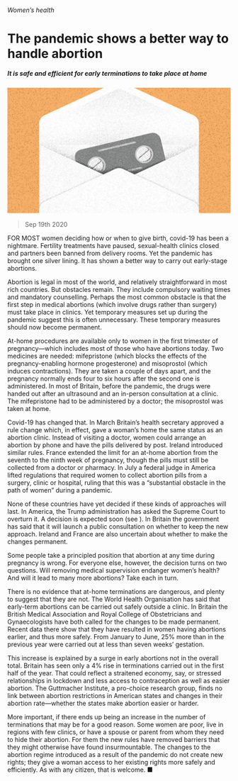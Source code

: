 ###### Women’s health

# The pandemic shows a better way to handle abortion 

##### It is safe and efficient for early terminations to take place at home 

![image](images/20200919_LDD004_0.jpg) 

> Sep 19th 2020 

FOR MOST women deciding how or when to give birth, covid-19 has been a nightmare. Fertility treatments have paused, sexual-health clinics closed and partners been banned from delivery rooms. Yet the pandemic has brought one silver lining. It has shown a better way to carry out early-stage abortions.

Abortion is legal in most of the world, and relatively straightforward in most rich countries. But obstacles remain. They include compulsory waiting times and mandatory counselling. Perhaps the most common obstacle is that the first step in medical abortions (which involve drugs rather than surgery) must take place in clinics. Yet temporary measures set up during the pandemic suggest this is often unnecessary. These temporary measures should now become permanent.


At-home procedures are available only to women in the first trimester of pregnancy—which includes most of those who have abortions today. Two medicines are needed: mifepristone (which blocks the effects of the pregnancy-enabling hormone progesterone) and misoprostol (which induces contractions). They are taken a couple of days apart, and the pregnancy normally ends four to six hours after the second one is administered. In most of Britain, before the pandemic, the drugs were handed out after an ultrasound and an in-person consultation at a clinic. The mifepristone had to be administered by a doctor; the misoprostol was taken at home.

Covid-19 has changed that. In March Britain’s health secretary approved a rule change which, in effect, gave a woman’s home the same status as an abortion clinic. Instead of visiting a doctor, women could arrange an abortion by phone and have the pills delivered by post. Ireland introduced similar rules. France extended the limit for an at-home abortion from the seventh to the ninth week of pregnancy, though the pills must still be collected from a doctor or pharmacy. In July a federal judge in America lifted regulations that required women to collect abortion pills from a surgery, clinic or hospital, ruling that this was a “substantial obstacle in the path of women” during a pandemic.

None of these countries have yet decided if these kinds of approaches will last. In America, the Trump administration has asked the Supreme Court to overturn it. A decision is expected soon (see ). In Britain the government has said that it will launch a public consultation on whether to keep the new approach. Ireland and France are also uncertain about whether to make the changes permanent.

Some people take a principled position that abortion at any time during pregnancy is wrong. For everyone else, however, the decision turns on two questions. Will removing medical supervision endanger women’s health? And will it lead to many more abortions? Take each in turn.

There is no evidence that at-home terminations are dangerous, and plenty to suggest that they are not. The World Health Organisation has said that early-term abortions can be carried out safely outside a clinic. In Britain the British Medical Association and Royal College of Obstetricians and Gynaecologists have both called for the changes to be made permanent. Recent data there show that they have resulted in women having abortions earlier, and thus more safely. From January to June, 25% more than in the previous year were carried out at less than seven weeks’ gestation.

This increase is explained by a surge in early abortions not in the overall total. Britain has seen only a 4% rise in terminations carried out in the first half of the year. That could reflect a straitened economy, say, or stressed relationships in lockdown and less access to contraception as well as easier abortion. The Guttmacher Institute, a pro-choice research group, finds no link between abortion restrictions in American states and changes in their abortion rate—whether the states make abortion easier or harder.

More important, if there ends up being an increase in the number of terminations that may be for a good reason. Some women are poor, live in regions with few clinics, or have a spouse or parent from whom they need to hide their abortion. For them the new rules have removed barriers that they might otherwise have found insurmountable. The changes to the abortion regime introduced as a result of the pandemic do not create new rights; they give a woman access to her existing rights more safely and efficiently. As with any citizen, that is welcome. ■

